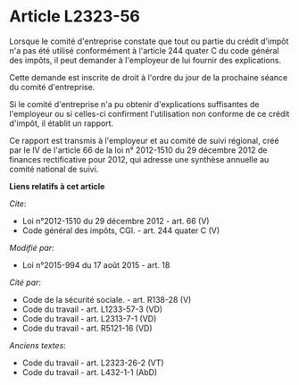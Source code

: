 # Article L2323-56

Lorsque le comité d'entreprise constate que tout ou partie du crédit d'impôt n'a pas été utilisé conformément à l'article 244
quater C du code général des impôts, il peut demander à l'employeur de lui fournir des explications. 

Cette demande est inscrite de droit à l'ordre du jour de la prochaine séance du comité d'entreprise. 

Si le comité d'entreprise n'a pu obtenir d'explications suffisantes de l'employeur ou si celles-ci confirment l'utilisation
non conforme de ce crédit d'impôt, il établit un rapport. 

Ce rapport est transmis à l'employeur et au comité de suivi régional, créé par le IV de l'article 66 de la loi n° 2012-1510
du 29 décembre 2012 de finances rectificative pour 2012, qui adresse une synthèse annuelle au comité national de suivi.

**Liens relatifs à cet article**

_Cite_:

  - Loi n°2012-1510 du 29 décembre 2012 - art. 66 (V)
  - Code général des impôts, CGI. - art. 244 quater C (V)

_Modifié par_:

  - Loi n°2015-994 du 17 août 2015 - art. 18

_Cité par_:

  - Code de la sécurité sociale. - art. R138-28 (V)
  - Code du travail - art. L1233-57-3 (VD)
  - Code du travail - art. L2313-7-1 (VD)
  - Code du travail - art. R5121-16 (VD)

_Anciens textes_:

  - Code du travail - art. L2323-26-2 (VT)
  - Code du travail - art. L432-1-1 (AbD)
